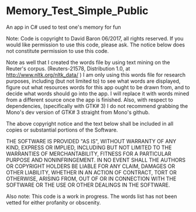 # Memory_Test_Simple_Public
An app in C# used to test one's memory for fun

Note:  Code is copyright to David Baron 06/2017, all rights reserved.  If you would like permission to use this code, please ask.  The notice below does not constitute permission to use this code. 

Note as well that I created the words file by using text mining on the Reuter's corpus. (Reuters-21578, Distribution 1.0, at http://www.nltk.org/nltk_data/ )  I am only using this words file for research purposes, including (but not limited to) to see what words are displayed, figure out what resources words for this app ought to be drawn from, and to decide what words should go into the app.  I will replace it with words mined from a different source once the app is finished.  Also, with respect to dependencies, (specifically with GTK# 3) I do not recommend grabbing the Mono's dev version of GTK# 3 straight from Mono's github.

The above copyright notice and the text below shall be included in all copies or substantial portions of the Software.

THE SOFTWARE IS PROVIDED "AS IS", WITHOUT WARRANTY OF ANY KIND, EXPRESS OR IMPLIED, INCLUDING BUT NOT LIMITED TO THE WARRANTIES OF MERCHANTABILITY, FITNESS FOR A PARTICULAR PURPOSE AND NONINFRINGEMENT. IN NO EVENT SHALL THE AUTHORS OR COPYRIGHT HOLDERS BE LIABLE FOR ANY CLAIM, DAMAGES OR OTHER LIABILITY, WHETHER IN AN ACTION OF CONTRACT, TORT OR OTHERWISE, ARISING FROM, OUT OF OR IN CONNECTION WITH THE SOFTWARE OR THE USE OR OTHER DEALINGS IN THE SOFTWARE.


Also note:  This code is a work in progress.  The words list has not been vetted for either profanity or obscenity. 
